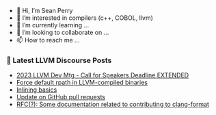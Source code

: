 - 👋 Hi, I’m Sean Perry
- 👀 I’m interested in compilers (c++, COBOL, llvm)
- 🌱 I’m currently learning ...
- 💞️ I’m looking to collaborate on ...
- 📫 How to reach me ...

<!---
s66perry/s66perry is a ✨ special ✨ repository because its `README.md` (this file) appears on your GitHub profile.
You can click the Preview link to take a look at your changes.
--->
### 📕 Latest LLVM Discourse Posts

<!-- DISCOURSE-LLVM:START -->
- [2023 LLVM Dev Mtg - Call for Speakers Deadline EXTENDED](https://discourse.llvm.org/t/2023-llvm-dev-mtg-call-for-speakers-deadline-extended/72422#post_1)
- [Force default rpath in LLVM-compiled binaries](https://discourse.llvm.org/t/force-default-rpath-in-llvm-compiled-binaries/72420#post_1)
- [Inlining basics](https://discourse.llvm.org/t/inlining-basics/72418#post_1)
- [Update on GitHub pull requests](https://discourse.llvm.org/t/update-on-github-pull-requests/71540?page=3#post_42)
- [RFC&lpar;?&rpar;: Some documentation related to contributing to clang-format](https://discourse.llvm.org/t/rfc-some-documentation-related-to-contributing-to-clang-format/69962#post_5)
<!-- DISCOURSE-LLVM:END -->
